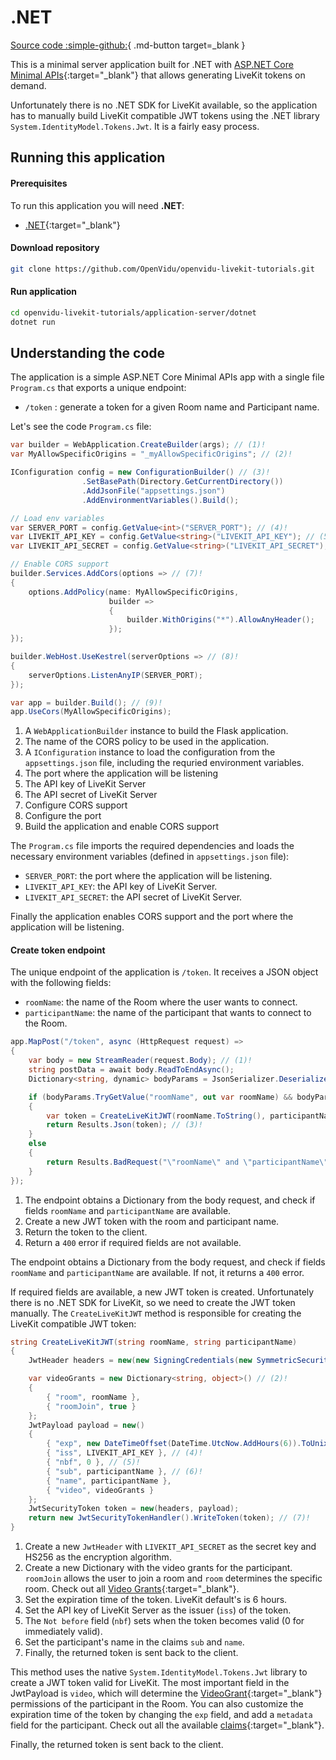 # .NET

[Source code :simple-github:](https://github.com/OpenVidu/openvidu-livekit-tutorials/tree/master/application-server/dotnet){ .md-button target=\_blank }

This is a minimal server application built for .NET with [ASP.NET Core Minimal APIs](https://docs.microsoft.com/aspnet/core/tutorials/min-web-api?view=aspnetcore-6.0&tabs=visual-studio){:target="\_blank"} that allows generating LiveKit tokens on demand.

Unfortunately there is no .NET SDK for LiveKit available, so the application has to manually build LiveKit compatible JWT tokens using the .NET library `System.IdentityModel.Tokens.Jwt`. It is a fairly easy process.

## Running this application

#### Prerequisites

To run this application you will need **.NET**:

- [.NET](https://dotnet.microsoft.com/en-us/download){:target="\_blank"}

#### Download repository

```bash
git clone https://github.com/OpenVidu/openvidu-livekit-tutorials.git
```

#### Run application

```bash
cd openvidu-livekit-tutorials/application-server/dotnet
dotnet run
```

## Understanding the code

The application is a simple ASP.NET Core Minimal APIs app with a single file `Program.cs` that exports a unique endpoint:

- `/token` : generate a token for a given Room name and Participant name.

Let's see the code `Program.cs` file:

```cs title="<a href='https://github.com/OpenVidu/openvidu-livekit-tutorials/blob/master/application-server/dotnet/Program.cs#L6-L35' target='_blank'>Program.cs</a>" linenums="6"
var builder = WebApplication.CreateBuilder(args); // (1)!
var MyAllowSpecificOrigins = "_myAllowSpecificOrigins"; // (2)!

IConfiguration config = new ConfigurationBuilder() // (3)!
                .SetBasePath(Directory.GetCurrentDirectory())
                .AddJsonFile("appsettings.json")
                .AddEnvironmentVariables().Build();

// Load env variables
var SERVER_PORT = config.GetValue<int>("SERVER_PORT"); // (4)!
var LIVEKIT_API_KEY = config.GetValue<string>("LIVEKIT_API_KEY"); // (5)!
var LIVEKIT_API_SECRET = config.GetValue<string>("LIVEKIT_API_SECRET"); // (6)!

// Enable CORS support
builder.Services.AddCors(options => // (7)!
{
    options.AddPolicy(name: MyAllowSpecificOrigins,
                      builder =>
                      {
                          builder.WithOrigins("*").AllowAnyHeader();
                      });
});

builder.WebHost.UseKestrel(serverOptions => // (8)!
{
    serverOptions.ListenAnyIP(SERVER_PORT);
});

var app = builder.Build(); // (9)!
app.UseCors(MyAllowSpecificOrigins);
```

1. A `WebApplicationBuilder` instance to build the Flask application.
2. The name of the CORS policy to be used in the application.
3. A `IConfiguration` instance to load the configuration from the `appsettings.json` file, including the requried environment variables.
4. The port where the application will be listening
5. The API key of LiveKit Server
6. The API secret of LiveKit Server
7. Configure CORS support
8. Configure the port
9. Build the application and enable CORS support

The `Program.cs` file imports the required dependencies and loads the necessary environment variables (defined in `appsettings.json` file):

- `SERVER_PORT`: the port where the application will be listening.
- `LIVEKIT_API_KEY`: the API key of LiveKit Server.
- `LIVEKIT_API_SECRET`: the API secret of LiveKit Server.

Finally the application enables CORS support and the port where the application will be listening.

#### Create token endpoint

The unique endpoint of the application is `/token`. It receives a JSON object with the following fields:

- `roomName`: the name of the Room where the user wants to connect.
- `participantName`: the name of the participant that wants to connect to the Room.

```cs title="<a href='https://github.com/OpenVidu/openvidu-livekit-tutorials/blob/master/application-server/dotnet/Program.cs#L37-L52' target='_blank'>Program.cs</a>" linenums="37"
app.MapPost("/token", async (HttpRequest request) =>
{
    var body = new StreamReader(request.Body); // (1)!
    string postData = await body.ReadToEndAsync();
    Dictionary<string, dynamic> bodyParams = JsonSerializer.Deserialize<Dictionary<string, dynamic>>(postData) ?? new Dictionary<string, dynamic>();

    if (bodyParams.TryGetValue("roomName", out var roomName) && bodyParams.TryGetValue("participantName", out var participantName))
    {
        var token = CreateLiveKitJWT(roomName.ToString(), participantName.ToString()); // (2)!
        return Results.Json(token); // (3)!
    }
    else
    {
        return Results.BadRequest("\"roomName\" and \"participantName\" are required"); // (4)!
    }
});
```

1. The endpoint obtains a Dictionary from the body request, and check if fields `roomName` and `participantName` are available.
2. Create a new JWT token with the room and participant name.
3. Return the token to the client.
4. Return a `400` error if required fields are not available.

The endpoint obtains a Dictionary from the body request, and check if fields `roomName` and `participantName` are available. If not, it returns a `400` error.

If required fields are available, a new JWT token is created. Unfortunately there is no .NET SDK for LiveKit, so we need to create the JWT token manually. The `CreateLiveKitJWT` method is responsible for creating the LiveKit compatible JWT token:

```cs title="<a href='https://github.com/OpenVidu/openvidu-livekit-tutorials/blob/master/application-server/dotnet/Program.cs#L54-L74' target='_blank'>Program.cs</a>" linenums="54"
string CreateLiveKitJWT(string roomName, string participantName)
{
    JwtHeader headers = new(new SigningCredentials(new SymmetricSecurityKey(Encoding.UTF8.GetBytes(LIVEKIT_API_SECRET)), "HS256")); // (1)!

    var videoGrants = new Dictionary<string, object>() // (2)!
    {
        { "room", roomName },
        { "roomJoin", true }
    };
    JwtPayload payload = new()
    {
        { "exp", new DateTimeOffset(DateTime.UtcNow.AddHours(6)).ToUnixTimeSeconds() }, // (3)!
        { "iss", LIVEKIT_API_KEY }, // (4)!
        { "nbf", 0 }, // (5)!
        { "sub", participantName }, // (6)!
        { "name", participantName },
        { "video", videoGrants }
    };
    JwtSecurityToken token = new(headers, payload);
    return new JwtSecurityTokenHandler().WriteToken(token); // (7)!
}
```

1. Create a new `JwtHeader` with `LIVEKIT_API_SECRET` as the secret key and HS256 as the encryption algorithm.
2. Create a new Dictionary with the video grants for the participant. `roomJoin` allows the user to join a room and `room` determines the specific room. Check out all [Video Grants](https://docs.livekit.io/realtime/concepts/authentication/#Video-grant){:target="\_blank"}.
3. Set the expiration time of the token. LiveKit default's is 6 hours.
4. Set the API key of LiveKit Server as the issuer (`iss`) of the token.
5. The `Not before` field (`nbf`) sets when the token becomes valid (0 for immediately valid).
6. Set the participant's name in the claims `sub` and `name`.
7. Finally, the returned token is sent back to the client.

This method uses the native `System.IdentityModel.Tokens.Jwt` library to create a JWT token valid for LiveKit. The most important field in the JwtPayload is `video`, which will determine the [VideoGrant](https://docs.livekit.io/realtime/concepts/authentication/#Video-grant){:target="\_blank"} permissions of the participant in the Room. You can also customize the expiration time of the token by changing the `exp` field, and add a `metadata` field for the participant. Check out all the available [claims](https://docs.livekit.io/realtime/concepts/authentication/#Token-example){:target="\_blank"}.

Finally, the returned token is sent back to the client.
